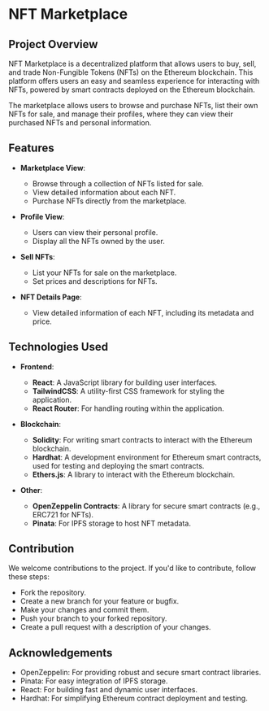 # NFT Marketplace

## Project Overview

NFT Marketplace is a decentralized platform that allows users to buy, sell, and trade Non-Fungible Tokens (NFTs) on the Ethereum blockchain. This platform offers users an easy and seamless experience for interacting with NFTs, powered by smart contracts deployed on the Ethereum blockchain.

The marketplace allows users to browse and purchase NFTs, list their own NFTs for sale, and manage their profiles, where they can view their purchased NFTs and personal information.

## Features

- **Marketplace View**: 
  - Browse through a collection of NFTs listed for sale.
  - View detailed information about each NFT.
  - Purchase NFTs directly from the marketplace.
  
- **Profile View**: 
  - Users can view their personal profile.
  - Display all the NFTs owned by the user.

- **Sell NFTs**:
  - List your NFTs for sale on the marketplace.
  - Set prices and descriptions for NFTs.

- **NFT Details Page**:
  - View detailed information of each NFT, including its metadata and price.
  
## Technologies Used

- **Frontend**: 
  - **React**: A JavaScript library for building user interfaces.
  - **TailwindCSS**: A utility-first CSS framework for styling the application.
  - **React Router**: For handling routing within the application.

- **Blockchain**:
  - **Solidity**: For writing smart contracts to interact with the Ethereum blockchain.
  - **Hardhat**: A development environment for Ethereum smart contracts, used for testing and deploying the smart contracts.
  - **Ethers.js**: A library to interact with the Ethereum blockchain.

- **Other**:
  - **OpenZeppelin Contracts**: A library for secure smart contracts (e.g., ERC721 for NFTs).
  - **Pinata**: For IPFS storage to host NFT metadata.

## Contribution
We welcome contributions to the project. If you'd like to contribute, follow these steps:

- Fork the repository.
- Create a new branch for your feature or bugfix.
- Make your changes and commit them.
- Push your branch to your forked repository.
- Create a pull request with a description of your changes.

## Acknowledgements
- OpenZeppelin: For providing robust and secure smart contract libraries.
- Pinata: For easy integration of IPFS storage.
- React: For building fast and dynamic user interfaces.
- Hardhat: For simplifying Ethereum contract deployment and testing.
